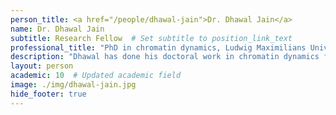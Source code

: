 ```yaml
---
person_title: <a href="/people/dhawal-jain">Dr. Dhawal Jain</a>
name: Dr. Dhawal Jain
subtitle: Research Fellow  # Set subtitle to position_link_text
professional_title: "​PhD in chromatin dynamics, Ludwig Maximilians University (Max-Planck research school), Munich (Germany)​, Postdoctoral Fellow (2016-2020), Data Scientist, Bayer"
description: "Dhawal has done his doctoral work in chromatin dynamics from the Ludwig Maximilians university, Germany (and as a part of International Max-Planck research school). During doctoral studies, his research focused on assessing changes in chromatin structure in the wake of nucleosome remodeling factors. In the Park lab, Dhawal focuses on exploring roles of chromatin factors in regulating transcription process and explores his interests in immuno-oncology. Besides science, he keeps his active interests in classical music and hiking."
layout: person
academic: 10  # Updated academic field
image: ./img/dhawal-jain.jpg
hide_footer: true
---
```

